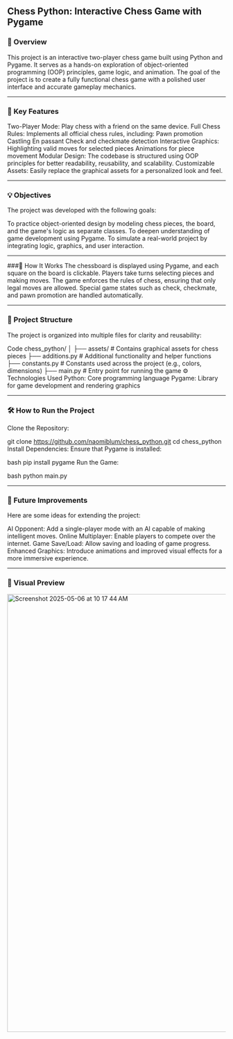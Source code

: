 ## Chess Python: Interactive Chess Game with Pygame

### 🌟 Overview
This project is an interactive two-player chess game built using Python and Pygame. It serves as a hands-on exploration of object-oriented programming (OOP) principles, game logic, and animation. The goal of the project is to create a fully functional chess game with a polished user interface and accurate gameplay mechanics.

---

### 🎯 Key Features
Two-Player Mode: Play chess with a friend on the same device.
Full Chess Rules: Implements all official chess rules, including:
Pawn promotion
Castling
En passant
Check and checkmate detection
Interactive Graphics:
Highlighting valid moves for selected pieces
Animations for piece movement
Modular Design: The codebase is structured using OOP principles for better readability, reusability, and scalability.
Customizable Assets: Easily replace the graphical assets for a personalized look and feel.

---

### 💡 Objectives
The project was developed with the following goals:

To practice object-oriented design by modeling chess pieces, the board, and the game's logic as separate classes.
To deepen understanding of game development using Pygame.
To simulate a real-world project by integrating logic, graphics, and user interaction.

---

###🚀 How It Works
The chessboard is displayed using Pygame, and each square on the board is clickable.
Players take turns selecting pieces and making moves.
The game enforces the rules of chess, ensuring that only legal moves are allowed.
Special game states such as check, checkmate, and pawn promotion are handled automatically.

---

### 📂 Project Structure
The project is organized into multiple files for clarity and reusability:

Code
chess_python/
│
├── assets/                # Contains graphical assets for chess pieces
├── additions.py           # Additional functionality and helper functions
├── constants.py           # Constants used across the project (e.g., colors, dimensions)
├── main.py                # Entry point for running the game
⚙️ Technologies Used
Python: Core programming language
Pygame: Library for game development and rendering graphics

---

### 🛠️ How to Run the Project
Clone the Repository:


git clone https://github.com/naomiblum/chess_python.git
cd chess_python
Install Dependencies: Ensure that Pygame is installed:

bash
pip install pygame
Run the Game:

bash
python main.py

---

### 📝 Future Improvements
Here are some ideas for extending the project:

AI Opponent: Add a single-player mode with an AI capable of making intelligent moves.
Online Multiplayer: Enable players to compete over the internet.
Game Save/Load: Allow saving and loading of game progress.
Enhanced Graphics: Introduce animations and improved visual effects for a more immersive experience.

---

### 🎨 Visual Preview

<img width="1009" alt="Screenshot 2025-05-06 at 10 17 44 AM" src="https://github.com/user-attachments/assets/10c0fe9a-5252-4132-92a3-299b1cb906bf" />



